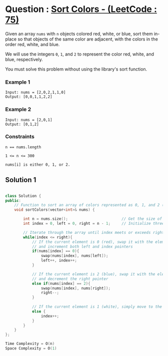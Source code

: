 # Question : [Sort Colors - (LeetCode : 75)](https://leetcode.com/problems/sort-colors/description/)

Given an array `nums` with `n` objects colored red, white, or blue, sort them in-place so that objects of the same color are adjacent, with the colors in the order red, white, and blue.

We will use the integers `0`, `1`, and `2` to represent the color red, white, and blue, respectively.

You must solve this problem without using the library's sort function.

### Example 1

```plaintext
Input: nums = [2,0,2,1,1,0]
Output: [0,0,1,1,2,2]
```

### Example 2

```plaintext
Input: nums = [2,0,1]
Output: [0,1,2]
```

### Constraints

`n == nums.length`

`1 <= n <= 300`

`nums[i] is either 0, 1, or 2.`

## Solution 1

```Cpp

class Solution {
public:
    // Function to sort an array of colors represented as 0, 1, and 2 (red, white, and blue)
    void sortColors(vector<int>& nums) {

        int n = nums.size();                        // Get the size of the array
        int index = 0, left = 0, right = n - 1;     // Initialize three pointers: index, left, and right

        // Iterate through the array until index meets or exceeds right
        while(index <= right){
            // If the current element is 0 (red), swap it with the element at the left pointer
            // and increment both left and index pointers
            if(nums[index] == 0){
                swap(nums[index], nums[left]);
                left++, index++;
            }

            // If the current element is 2 (blue), swap it with the element at the right pointer
            // and decrement the right pointer
            else if(nums[index] == 2){
                swap(nums[index], nums[right]);
                right--;
            }
            
            // If the current element is 1 (white), simply move to the next element (increment index)
            else {
                index++;
            }
        } 
    }
};

Time Complexity = O(n)
Space Complexity = O(1)
```
